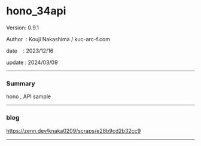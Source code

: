 ﻿# hono_34api

 Version: 0.9.1

 Author  : Kouji Nakashima / kuc-arc-f.com

 date    : 2023/12/16

 update  : 2024/03/09

***
### Summary

hono , API  sample

***
### blog 

https://zenn.dev/knaka0209/scraps/e28b9cd2b32cc9

***

